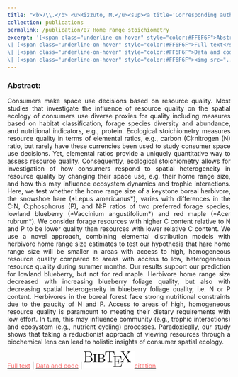 ```yaml
---
title: "<b>7\\.</b> <u>Rizzuto, M.</u><sup><a title='Corresponding author'>✉</a></sup>, Leroux, S.J., Vander Wal, E., Richmond, I.C., Heckford, T.R., Balluffi-Fry, J., Wiersma, Y.F. [*submitted*]. **Forage stoichiometry predicts the home range size of a small terrestrial herbivore.** bioRxiv. <img src='../images/preprint.png'>"
collection: publications
permalink: /publication/07_Home_range_stoichiometry
excerpt: '[<span class="underline-on-hover" style="color:#FF6F6F">Abstract</span>](../publication/07_Home_range_stoichiometry)
\| [<span class="underline-on-hover" style="color:#FF6F6F">Full text</span>](https://doi.org/10.1101/2020.08.13.248831)
\| [<span class="underline-on-hover" style="color:#FF6F6F">Data and code</span>](https://doi.org/10.6084/m9.figshare.12798296)
\| [<span class="underline-on-hover" style="color:#FF6F6F"><img src="../images/bibtex.svg">citation</span>](../bibtex/07_Home_range_stoichiometry.bib)'
---
```


### Abstract:

<p style='text-align: justify;'>
Consumers make space use decisions based on resource quality. Most studies that investigate the influence of resource quality on the spatial ecology of consumers use diverse proxies for quality including measures based on habitat classification, forage species diversity and abundance, and nutritional indicators, e.g., protein. Ecological stoichiometry measures resource quality in terms of elemental ratios, e.g., carbon (C):nitrogen (N) ratio, but rarely have these currencies been used to study consumer space use decisions. Yet, elemental ratios provide a uniquely quantitative way to assess resource quality. Consequently, ecological stoichiometry allows for investigation of how consumers respond to spatial heterogeneity in resource quality by changing their space use, e.g. their home range size, and how this may influence ecosystem dynamics and trophic interactions. Here, we test whether the home range size of a keystone boreal herbivore, the snowshoe hare (*Lepus americanus*), varies with differences in the C:N, C:phosphorus (P), and N:P ratios of two preferred forage species, lowland blueberry (*Vaccinium angustifolium*) and red maple (*Acer rubrum*). We consider forage resources with higher C content relative to N and P to be lower quality than resources with lower relative C content. We use a novel approach, combining elemental distribution models with herbivore home range size estimates to test our hypothesis that hare home range size will be smaller in areas with access to high, homogeneous resource quality compared to areas with access to low, heterogeneous resource quality during summer months. Our results support our prediction for lowland blueberry, but not for red maple. Herbivore home range size decreased with increasing blueberry foliage quality, but also with decreasing spatial heterogeneity in blueberry foliage quality, i.e. N or P content. Herbivores in the boreal forest face strong nutritional constraints due to the paucity of N and P. Access to areas of high, homogeneous resource quality is paramount to meeting their dietary requirements with low effort. In turn, this may influence community (e.g., trophic interactions) and ecosystem (e.g., nutrient cycling) processes. Paradoxically, our study shows that taking a reductionist approach of viewing resources through a biochemical lens can lead to holistic insights of consumer spatial ecology.
</p>

[<span class="underline-on-hover" style="color:#FF6F6F">Full text</span>](https://doi.org/10.1101/2020.08.13.248831)
\| [<span class="underline-on-hover" style="color:#FF6F6F">Data and code</span>](https://doi.org/10.6084/m9.figshare.12798296)
\| [<span class="underline-on-hover" style="color:#FF6F6F"><img src="../images/bibtex.svg">citation</span>](../bibtex/7_Home_range_stoichiometry.bib)
